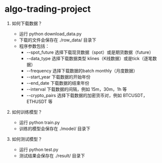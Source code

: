 # algo-trading-project
1. 如何下载数据？
    - 运行 python download_data.py
    - 下载的文件会保存在 ./row_data/ 目录下
    - 程序参数包括：
        - --spot_future 选择下载现货数据（spot）或是期货数据（future）
        - --data_type 选择下载数据类型 klines（K线数据）或是tick（逐笔数据）
        - --frequency 选择下载数据的batch monthly（月度数据）
        - --start_year 下载数据的开始年份
        - --end_date 下载数据的结束年份
        - --interval 下载数据的间隔，例如 15m，30m，1h 等
        - --crypto_pairs 选择下载数据的加密货币对，例如 BTCUSDT，ETHUSDT 等

2. 如何训练模型？
    - 运行 python train.py
    - 训练的模型会保存在 ./model/ 目录下

3. 如何测试模型？
    - 运行 python test.py
    - 测试结果会保存在 ./result/ 目录下
